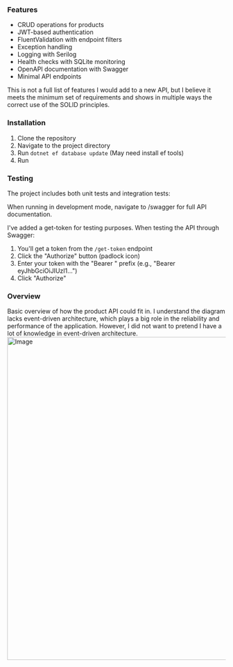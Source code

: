 ### Features

- CRUD operations for products
- JWT-based authentication
- FluentValidation with endpoint filters
- Exception handling
- Logging with Serilog
- Health checks with SQLite monitoring
- OpenAPI documentation with Swagger
- Minimal API endpoints

This is not a full list of features I would add to a new API, but I believe it meets the minimum set of requirements and shows in multiple ways the correct use of the SOLID principles.


### Installation

1. Clone the repository
2. Navigate to the project directory
3. Run `dotnet ef database update` (May need install ef tools)
4. Run


### Testing

The project includes both unit tests and integration tests:


When running in development mode, navigate to /swagger for full API documentation.

I've added a get-token for testing purposes. 
When testing the API through Swagger:
1. You'll get a token from the `/get-token` endpoint
2. Click the "Authorize" button (padlock icon)
3. Enter your token with the "Bearer " prefix (e.g., "Bearer eyJhbGciOiJIUzI1...")
4. Click "Authorize"

### Overview
Basic overview of how the product API could fit in. 
I understand the diagram lacks event-driven architecture, 
which plays a big role in the reliability and performance of the application. 
However, I did not want to pretend I have a lot of knowledge in event-driven architecture.
<img width="743" alt="Image" src="https://github.com/user-attachments/assets/f7ac853e-5d20-4e8f-a553-43884479c649" />

